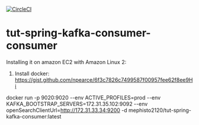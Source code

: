 [![CircleCI](https://dl.circleci.com/status-badge/img/gh/mephisto2120/tut-spring-kafka-consumer/tree/master.svg?style=svg)](https://dl.circleci.com/status-badge/redirect/gh/mephisto2120/tut-spring-kafka-consumer/tree/master)
# tut-spring-kafka-consumer-consumer

Installing it on amazon EC2 with Amazon Linux 2:
1. Install docker: https://gist.github.com/npearce/6f3c7826c7499587f00957fee62f8ee9Hi

docker run -p 9020:9020 --env ACTIVE_PROFILES=prod --env KAFKA_BOOTSTRAP_SERVERS=172.31.35.102:9092 --env openSearchClientUrl=http://172.31.33.34:9200 -d mephisto2120/tut-spring-kafka-consumer:latest
